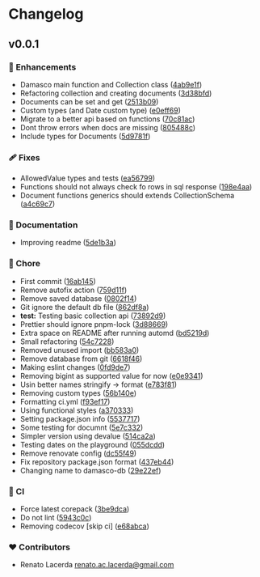 # Changelog

## v0.0.1

### 🚀 Enhancements

- Damasco main function and Collection class ([4ab9e1f](https://github.com/ralacerda/damasco/commit/4ab9e1f))
- Refactoring collection and creating documents ([3d38bfd](https://github.com/ralacerda/damasco/commit/3d38bfd))
- Documents can be set and get ([2513b09](https://github.com/ralacerda/damasco/commit/2513b09))
- Custom types (and Date custom type) ([e0eff69](https://github.com/ralacerda/damasco/commit/e0eff69))
- Migrate to a better api based on functions ([70c81ac](https://github.com/ralacerda/damasco/commit/70c81ac))
- Dont throw errors when docs are missing ([805488c](https://github.com/ralacerda/damasco/commit/805488c))
- Include types for Documents ([5d9781f](https://github.com/ralacerda/damasco/commit/5d9781f))

### 🩹 Fixes

- AllowedValue types and tests ([ea56799](https://github.com/ralacerda/damasco/commit/ea56799))
- Functions should not always check fo rows in sql response ([198e4aa](https://github.com/ralacerda/damasco/commit/198e4aa))
- Document functions generics should extends CollectionSchema ([a4c69c7](https://github.com/ralacerda/damasco/commit/a4c69c7))

### 📖 Documentation

- Improving readme ([5de1b3a](https://github.com/ralacerda/damasco/commit/5de1b3a))

### 🏡 Chore

- First commit ([16ab145](https://github.com/ralacerda/damasco/commit/16ab145))
- Remove autofix action ([759d11f](https://github.com/ralacerda/damasco/commit/759d11f))
- Remove saved database ([0802f14](https://github.com/ralacerda/damasco/commit/0802f14))
- Git ignore the default db file ([862df8a](https://github.com/ralacerda/damasco/commit/862df8a))
- **test:** Testing basic collection api ([73892d9](https://github.com/ralacerda/damasco/commit/73892d9))
- Prettier should ignore pnpm-lock ([3d88669](https://github.com/ralacerda/damasco/commit/3d88669))
- Extra space on README after running automd ([bd5219d](https://github.com/ralacerda/damasco/commit/bd5219d))
- Small refactoring ([54c7228](https://github.com/ralacerda/damasco/commit/54c7228))
- Removed unused import ([bb583a0](https://github.com/ralacerda/damasco/commit/bb583a0))
- Remove database from git ([6618f46](https://github.com/ralacerda/damasco/commit/6618f46))
- Making eslint changes ([0fd9de7](https://github.com/ralacerda/damasco/commit/0fd9de7))
- Removing bigint as supported value for now ([e0e9341](https://github.com/ralacerda/damasco/commit/e0e9341))
- Usin better names stringify -> format ([e783f81](https://github.com/ralacerda/damasco/commit/e783f81))
- Removing custom types ([56b140e](https://github.com/ralacerda/damasco/commit/56b140e))
- Formatting ci.yml ([f93ef17](https://github.com/ralacerda/damasco/commit/f93ef17))
- Using functional styles ([a370333](https://github.com/ralacerda/damasco/commit/a370333))
- Setting package.json info ([5537717](https://github.com/ralacerda/damasco/commit/5537717))
- Some testing for documnt ([5e7c332](https://github.com/ralacerda/damasco/commit/5e7c332))
- Simpler version using devalue ([514ca2a](https://github.com/ralacerda/damasco/commit/514ca2a))
- Testing dates on the playground ([055dcdd](https://github.com/ralacerda/damasco/commit/055dcdd))
- Remove renovate config ([dc55f49](https://github.com/ralacerda/damasco/commit/dc55f49))
- Fix repository package.json format ([437eb44](https://github.com/ralacerda/damasco/commit/437eb44))
- Changing name to damasco-db ([29e22ef](https://github.com/ralacerda/damasco/commit/29e22ef))

### 🤖 CI

- Force latest corepack ([3be9dca](https://github.com/ralacerda/damasco/commit/3be9dca))
- Do not lint ([5943c0c](https://github.com/ralacerda/damasco/commit/5943c0c))
- Removing codecov [skip ci] ([e68abca](https://github.com/ralacerda/damasco/commit/e68abca))

### ❤️ Contributors

- Renato Lacerda <renato.ac.lacerda@gmail.com>
